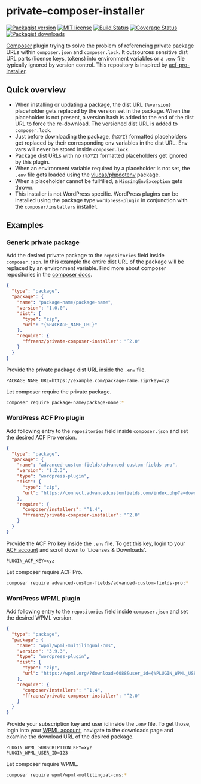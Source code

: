 
# private-composer-installer

[![Packagist version](https://img.shields.io/packagist/v/ffraenz/private-composer-installer.svg?maxAge=3600)](https://packagist.org/packages/ffraenz/private-composer-installer)
[![MIT license](https://img.shields.io/badge/license-MIT-blue.svg)](LICENSE.md)
[![Build Status](https://travis-ci.org/ffraenz/private-composer-installer.svg?branch=master)](https://travis-ci.org/ffraenz/private-composer-installer)
[![Coverage Status](https://coveralls.io/repos/github/ffraenz/private-composer-installer/badge.svg?branch=master)](https://coveralls.io/github/ffraenz/private-composer-installer?branch=master)
[![Packagist downloads](https://img.shields.io/packagist/dt/ffraenz/private-composer-installer.svg?maxAge=3600)](https://packagist.org/packages/ffraenz/private-composer-installer)

[Composer](https://getcomposer.org/) plugin trying to solve the problem of referencing private package URLs within `composer.json` and `composer.lock`. It outsources sensitive dist URL parts (license keys, tokens) into environment variables or a `.env` file typically ignored by version control. This repository is inspired by [acf-pro-installer](https://github.com/PhilippBaschke/acf-pro-installer).

## Quick overview

- When installing or updating a package, the dist URL `{%version}` placeholder gets replaced by the version set in the package. When the placeholder is not present, a version hash is added to the end of the dist URL to force the re-download. The versioned dist URL is added to `composer.lock`.
- Just before downloading the package, `{%XYZ}` formatted placeholders get replaced by their corresponding env variables in the dist URL. Env vars will never be stored inside `composer.lock`.
- Package dist URLs with no `{%XYZ}` formatted placeholders get ignored by this plugin.
- When an environment variable required by a placeholder is not set, the `.env` file gets loaded using the [vlucas/phpdotenv](https://github.com/vlucas/phpdotenv) package.
- When a placeholder cannot be fullfilled, a `MissingEnvException` gets thrown.
- This installer is not WordPress specific. WordPress plugins can be installed using the package type `wordpress-plugin` in conjunction with the `composer/installers` installer.

## Examples

### Generic private package

Add the desired private package to the `repositories` field inside `composer.json`. In this example the entire dist URL of the package will be replaced by an environment variable. Find more about composer repositories in the [composer docs](https://getcomposer.org/doc/05-repositories.md#repositories).

```json
{
  "type": "package",
  "package": {
    "name": "package-name/package-name",
    "version": "1.0.0",
    "dist": {
      "type": "zip",
      "url": "{%PACKAGE_NAME_URL}"
    },
    "require": {
      "ffraenz/private-composer-installer": "^2.0"
    }
  }
}
```

Provide the private package dist URL inside the `.env` file.

```
PACKAGE_NAME_URL=https://example.com/package-name.zip?key=xyz
```

Let composer require the private package.

```bash
composer require package-name/package-name:*
```

### WordPress ACF Pro plugin

Add following entry to the `repositories` field inside `composer.json` and set the desired ACF Pro version.

```json
{
  "type": "package",
  "package": {
    "name": "advanced-custom-fields/advanced-custom-fields-pro",
    "version": "1.2.3",
    "type": "wordpress-plugin",
    "dist": {
      "type": "zip",
      "url": "https://connect.advancedcustomfields.com/index.php?a=download&p=pro&k={%PLUGIN_ACF_KEY}&t={%version}"
    },
    "require": {
      "composer/installers": "^1.4",
      "ffraenz/private-composer-installer": "^2.0"
    }
  }
}
```

Provide the ACF Pro key inside the `.env` file. To get this key, login to your [ACF account](https://www.advancedcustomfields.com/my-account/) and scroll down to 'Licenses & Downloads'.

```
PLUGIN_ACF_KEY=xyz
```

Let composer require ACF Pro.

```bash
composer require advanced-custom-fields/advanced-custom-fields-pro:*
```

### WordPress WPML plugin

Add following entry to the `repositories` field inside `composer.json` and set the desired WPML version.

```json
{
  "type": "package",
  "package": {
    "name": "wpml/wpml-multilingual-cms",
    "version": "3.9.3",
    "type": "wordpress-plugin",
    "dist": {
      "type": "zip",
      "url": "https://wpml.org/?download=6088&user_id={%PLUGIN_WPML_USER_ID}&subscription_key={%PLUGIN_WPML_SUBSCRIPTION_KEY}&version={%version}"
    },
    "require": {
      "composer/installers": "^1.4",
      "ffraenz/private-composer-installer": "^2.0"
    }
  }
}
```

Provide your subscription key and user id inside the `.env` file. To get those, login into your [WPML account](https://wpml.org/account/), navigate to the downloads page and examine the download URL of the desired package.

```
PLUGIN_WPML_SUBSCRIPTION_KEY=xyz
PLUGIN_WPML_USER_ID=123
```

Let composer require WPML.

```bash
composer require wpml/wpml-multilingual-cms:*
```
